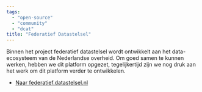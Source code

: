 ```yaml
---
tags:
  - "open-source"
  - "community"
  - "dcat"
title: "Federatief Datastelsel"
---
```



Binnen het project federatief datastelsel wordt ontwikkelt aan het data-ecosysteem van de Nederlandse overheid. Om goed samen te kunnen werken, hebben we dit platform opgezet, tegelijkertijd zijn we nog druk aan het werk om dit platform verder te ontwikkelen.

- [Naar federatief.datastelsel.nl](https://federatief.datastelsel.nl/)